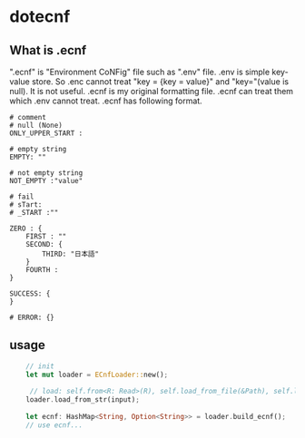 # dotecnf
## What is .ecnf
".ecnf" is "Environment CoNFig" file such as ".env" file.
.env is simple key-value store. So .enc cannot treat "key = {key = value}" and "key="(value is null). It is not useful. 
.ecnf is my original formatting file. .ecnf can treat them which .env cannot treat.
.ecnf has following format.

```
# comment
# null (None)
ONLY_UPPER_START :

# empty string
EMPTY: ""

# not empty string
NOT_EMPTY :"value"

# fail
# sTart: 
# _START :""

ZERO : {
    FIRST : ""
    SECOND: {
        THIRD: "日本語"
    }
    FOURTH :
}

SUCCESS: {
}

# ERROR: {}
``` 

## usage

``` rust:example.rs
    // init
    let mut loader = ECnfLoader::new();
    
     // load: self.from<R: Read>(R), self.load_from_file(&Path), self.load_from_str(&str))
    loader.load_from_str(input);
     
    let ecnf: HashMap<String, Option<String>> = loader.build_ecnf();
    // use ecnf...
```